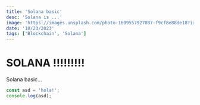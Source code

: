 ```yaml
---
title: 'Solana basic'
desc: 'Solana is ...'
image: 'https://images.unsplash.com/photo-1609557927087-f9cf8e88de18?ixlib=rb-4.0.3&ixid=MnwxMjA3fDB8MHxwaG90by1wYWdlfHx8fGVufDB8fHx8&auto=format&fit=crop&w=1740&q=80'
date: '10/23/2023'
tags: ['Blockchain', 'Solana']
---
```


# SOLANA !!!!!!!!!

Solana basic...

```javascript
const asd = 'hola!';
console.log(asd);
```
